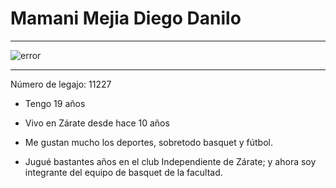 #  Mamani Mejia Diego Danilo

___

![error](https://lh3.googleusercontent.com/yMkm9rj-OuyQcNFHAngL2HyQXgsABuFaz22CZU9hQu6We2mXIHmZzpD_2ueEXMzjljYqOA=s85)

___
Número de legajo: 11227

* Tengo 19 años

* Vivo en Zárate desde hace 10 años

* Me gustan mucho los deportes, sobretodo basquet y fútbol. 

* Jugué bastantes años en el club Independiente de Zárate; y ahora soy integrante del equipo de basquet de la facultad.
